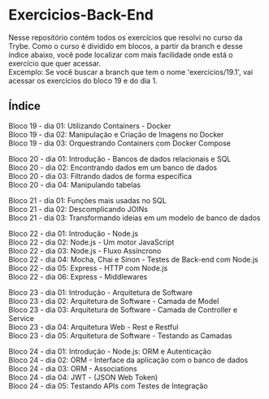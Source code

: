 # Exercicios-Back-End
Nesse repositório contém todos os exercícios que resolvi no curso da Trybe. Como o curso é dividido em blocos, a partir da branch e desse índice abaixo, você pode localizar com mais facilidade onde está o exercício que quer acessar. <br>
Excemplo: Se você buscar a branch que tem o nome 'exercicios/19.1', vai acessar os exercícios do bloco 19 e do dia 1.

## Índice
Bloco 19 - dia 01: Utilizando Containers - Docker<br>
Bloco 19 - dia 02: Manipulação e Criação de Imagens no Docker<br>
Bloco 19 - dia 03: Orquestrando Containers com Docker Compose<br>

Bloco 20 - dia 01: Introdução - Bancos de dados relacionais e SQL<br>
Bloco 20 - dia 02: Encontrando dados em um banco de dados<br>
Bloco 20 - dia 03: Filtrando dados de forma específica<br>
Bloco 20 - dia 04: Manipulando tabelas<br>

Bloco 21 - dia 01: Funções mais usadas no SQL<br>
Bloco 21 - dia 02: Descomplicando JOINs<br>
Bloco 21 - dia 03: Transformando ideias em um modelo de banco de dados<br>

Bloco 22 - dia 01: Introdução - Node.js<br>
Bloco 22 - dia 02: Node.js - Um motor JavaScript<br>
Bloco 22 - dia 03: Node.js - Fluxo Assíncrono<br>
Bloco 22 - dia 04: Mocha, Chai e Sinon - Testes de Back-end com Node.js<br>
Bloco 22 - dia 05: Express - HTTP com Node.js<br>
Bloco 22 - dia 06: Express - Middlewares<br>

Bloco 23 - dia 01: Introdução - Arquitetura de Software<br>
Bloco 23 - dia 02: Arquitetura de Software - Camada de Model<br>
Bloco 23 - dia 03: Arquitetura de Software - Camada de Controller e Service<br>
Bloco 23 - dia 04: Arquitetura Web - Rest e Restful<br>
Bloco 23 - dia 05: Arquitetura de Software - Testando as Camadas<br>

Bloco 24 - dia 01: Introdução - Node.js: ORM e Autenticação<br>
Bloco 24 - dia 02: ORM - Interface da aplicação com o banco de dados<br>
Bloco 24 - dia 03: ORM - Associations<br>
Bloco 24 - dia 04: JWT - (JSON Web Token)<br>
Bloco 24 - dia 05: Testando APIs com Testes de Integração<br>
